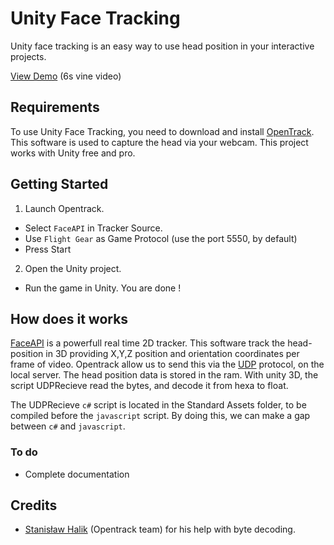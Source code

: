 Unity Face Tracking
=================

Unity face tracking is an easy way to use head position in your interactive projects.

[View Demo](https://t.co/3t7QAAwRQu) (6s vine video)


Requirements
----------
To use Unity Face Tracking, you need to download and install [OpenTrack](https://github.com/opentrack/opentrack). This software is used to capture the head via your webcam.
This project works with Unity free and pro.

Getting Started
--------


 1. Launch Opentrack. 
* Select `FaceAPI` in Tracker Source.
* Use `Flight Gear` as Game Protocol (use the port 5550, by default)
* Press Start

2. Open the Unity project.
* Run the game in Unity. You are done !


How does it works
------------------
[FaceAPI](http://www.seeingmachines.com/product/faceapi/) is a powerfull real time 2D tracker. This software track the head-position in 3D providing X,Y,Z position and orientation coordinates per frame of video.
Opentrack allow us to send this via the [UDP](http://fr.wikipedia.org/wiki/User_Datagram_Protocol) protocol, on the local server. The head position data is stored in the ram. With unity 3D, the script UDPRecieve read the bytes, and decode it from hexa to float.

The UDPRecieve `c#` script is located in the Standard Assets folder, to be compiled before the `javascript` script. By doing this, we can make a gap between `c#` and `javascript`.

### To do

* Complete documentation

Credits
-------
* [Stanisław Halik](https://github.com/sthalik) (Opentrack team) for his help with byte decoding.
